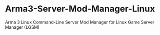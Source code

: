 # Arma3-Server-Mod-Manager-Linux
Arma 3 Linux Command-Line Server Mod Manager for Linux Game Server Manager (LGSM)
